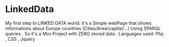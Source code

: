 # LinkedData
My first step to LINKED DATA world. it's a Simple webPage that shows informations about Europe countries (Cities/Area/capital/...) Using SPARQL queries . So it's a Mini Project with ZERO stored data . Languages used: Php , CSS , Jquery
